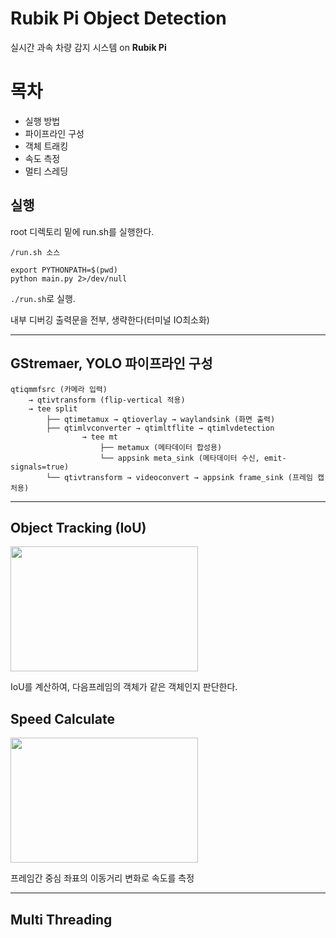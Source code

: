 # Rubik Pi Object Detection

실시간 과속 차량 감지 시스템 on **Rubik Pi**

# 목차
+ 실행 방법
+ 파이프라인 구성
+ 객체 트래킹
+ 속도 측정
+ 멀티 스레딩

## 실행

root 디렉토리 밑에 run.sh를 실행한다.

```plain
/run.sh 소스

export PYTHONPATH=$(pwd)
python main.py 2>/dev/null
```

`./run.sh`로 실행.

내부 디버깅 출력문을 전부, 생략한다(터미널 IO최소화)

---

## GStremaer, YOLO 파이프라인 구성

```plain
qtiqmmfsrc (카메라 입력)
    → qtivtransform (flip-vertical 적용)
    → tee split
        ├── qtimetamux → qtioverlay → waylandsink (화면 출력)
        ├── qtimlvconverter → qtimltflite → qtimlvdetection
                → tee mt
                    ├── metamux (메타데이터 합성용)
                    └── appsink meta_sink (메타데이터 수신, emit-signals=true)
        └── qtivtransform → videoconvert → appsink frame_sink (프레임 캡처용)
```

---

## Object Tracking (IoU)
<img src="https://github.com/user-attachments/assets/868437d2-78e2-4d52-89a7-3d7f9e850517" width="300" height="200">

IoU를 계산하여, 다음프레임의 객체가 같은 객체인지 판단한다.
## Speed Calculate
<img src="https://github.com/user-attachments/assets/dba955f8-c974-41ce-9d1e-6f675a636b09" width="300" height="200">

프레임간 중심 좌표의 이동거리 변화로 속도를 측정

---
## Multi Threading


